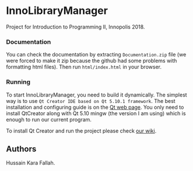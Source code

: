 
# InnoLibraryManager
Project for Introduction to Programming II, Innopolis 2018.

### Documentation
You can check the documentation by extracting `Documentation.zip` file (we were forced to make it zip because the github had some problems with formatting html files). Then run `html/index.html` in your browser.

### Running
To start InnoLibraryManager, you need to build it dynamically. The simplest way is to use `Qt Creator IDE based on Qt 5.10.1 framework`. The best installation and configuring guide is on the [Qt web page](http://doc.qt.io/qt-5/windows-support.html). You only need to install QtCreator along with Qt 5.10 mingw (the version I am using) which is enough to run our current program.

To install Qt Creator and run the project please check [our wiki](https://github.com/hussainkarafallah/InnoLibraryManager/wiki).

## Authors
Hussain Kara Fallah.
